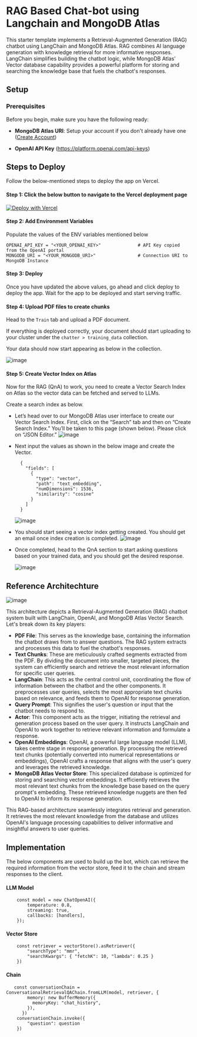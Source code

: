 
# RAG Based Chat-bot using Langchain and MongoDB Atlas
This starter template implements a Retrieval-Augmented Generation (RAG) chatbot using LangChain and MongoDB Atlas. RAG combines AI language generation with knowledge retrieval for more informative responses. LangChain simplifies building the chatbot logic, while MongoDB Atlas' Vector database capability provides a powerful platform for storing and searching the knowledge base that fuels the chatbot's responses.

## Setup 
### Prerequisites

Before you begin, make sure you have the following ready:

- **MongoDB Atlas URI**: Setup your account if you don't already have one ([Create Account](https://www.mongodb.com/docs/guides/atlas/account/))
    
- **OpenAI API Key** (https://platform.openai.com/api-keys)



## Steps to Deploy 
Follow the below-mentioned steps to deploy the app on Vercel.

#### Step 1: Click the below button to navigate to the Vercel deployment page
[![Deploy with Vercel](https://vercel.com/button)](https://vercel.com/new/clone?repository-url=https%3A%2F%2Fgithub.com%2FutsavMongoDB%2FMongoDB-RAG-NextJS&env=OPENAI_API_KEY&demo-title=RAG%20with%20MongoDB%20Atlas%20and%20OpenAI&demo-url=https%3A%2F%2Fmonogodb-rag.vercel.app%2F&integration-ids=oac_jnzmjqM10gllKmSrG0SGrHOH)

#### Step 2: Add Environment Variables

Populate the values of the ENV variables mentioned below

````
OPENAI_API_KEY = "<YOUR_OPENAI_KEY>"              # API Key copied from the OpenAI portal
MONGODB_URI = "<YOUR_MONGODB_URI>"                # Connection URI to MongoDB Instance
````

#### Step 3: Deploy
Once you have updated the above values, go ahead and click deploy to deploy the app. Wait for the app to be deployed and start serving traffic.


#### Step 4: Upload PDF files to create chunks
Head to the `Train` tab and upload a PDF document. 

If everything is deployed correctly, your document should start uploading to your cluster under the `chatter > training_data` collection.

Your data should now start appearing as below in the collection.

![image](https://github.com/utsavMongoDB/MongoDB-RAG-NextJS/assets/114057324/316af753-8f7b-492f-b51a-c23c109a3fac)



#### Step 5: Create Vector Index on Atlas
Now for the RAG (QnA) to work, you need to create a Vector Search Index on Atlas so the vector data can be fetched and served to LLMs.

Create a search index as below.

- Let’s head over to our MongoDB Atlas user interface to create our Vector Search Index. First, click on the “Search” tab and then on “Create Search Index.” You’ll be taken to this page (shown below). Please click on “JSON Editor.”
 ![image](https://github.com/utsavMongoDB/MongoDB-RAG-NextJS/assets/114057324/b41a09a8-9875-4e5d-9549-e62652389d33)

- Next input the values as shown in the below image and create the Vector.

  ````
    {
      "fields": [
        {
          "type": "vector",
          "path": "text_embedding",
          "numDimensions": 1536,
          "similarity": "cosine"
        }
      ]
    }
  ````

  ![image](https://github.com/utsavMongoDB/MongoDB-RAG-NextJS/assets/114057324/d7e560b3-695c-4210-8a6d-ea50c589bc70)

- You should start seeing a vector index getting created. You should get an email once index creation is completed.
  ![image](https://github.com/utsavMongoDB/MongoDB-RAG-NextJS/assets/114057324/c1842069-4080-4251-8269-08d9398e09aa)

- Once completed, head to the QnA section to start asking questions based on your trained data, and you should get the desired response.

  ![image](https://github.com/utsavMongoDB/MongoDB-RAG-NextJS/assets/114057324/c76c8c19-e18a-46b1-834a-9a6bda7fec99)



## Reference Architechture 

![image](https://github.com/utsavMongoDB/MongoDB-RAG-NextJS/assets/114057324/85ce551b-c6b2-43d6-bc4c-bc4df374142d)


This architecture depicts a Retrieval-Augmented Generation (RAG) chatbot system built with LangChain, OpenAI, and MongoDB Atlas Vector Search. Let's break down its key players:

- **PDF File**: This serves as the knowledge base, containing the information the chatbot draws from to answer questions. The RAG system extracts and processes this data to fuel the chatbot's responses.
- **Text Chunks**: These are meticulously crafted segments extracted from the PDF. By dividing the document into smaller, targeted pieces, the system can efficiently search and retrieve the most relevant information for specific user queries.
- **LangChain**: This acts as the central control unit, coordinating the flow of information between the chatbot and the other components. It preprocesses user queries, selects the most appropriate text chunks based on relevance, and feeds them to OpenAI for response generation.
- **Query Prompt**: This signifies the user's question or input that the chatbot needs to respond to.
- **Actor**: This component acts as the trigger, initiating the retrieval and generation process based on the user query. It instructs LangChain and OpenAI to work together to retrieve relevant information and formulate a response.
- **OpenAI Embeddings**: OpenAI, a powerful large language model (LLM), takes centre stage in response generation. By processing the retrieved text chunks (potentially converted into numerical representations or embeddings), OpenAI crafts a response that aligns with the user's query and leverages the retrieved knowledge.
- **MongoDB Atlas Vector Store**: This specialized database is optimized for storing and searching vector embeddings. It efficiently retrieves the most relevant text chunks from the knowledge base based on the query prompt's embedding. These retrieved knowledge nuggets are then fed to OpenAI to inform its response generation.


This RAG-based architecture seamlessly integrates retrieval and generation. It retrieves the most relevant knowledge from the database and utilizes OpenAI's language processing capabilities to deliver informative and insightful answers to user queries.


## Implementation 

The below components are used to build up the bot, which can retrieve the required information from the vector store, feed it to the chain and stream responses to the client.

#### LLM Model 

        const model = new ChatOpenAI({
            temperature: 0.8,
            streaming: true,
            callbacks: [handlers],
        });


#### Vector Store

        const retriever = vectorStore().asRetriever({ 
            "searchType": "mmr", 
            "searchKwargs": { "fetchK": 10, "lambda": 0.25 } 
        })

#### Chain

       const conversationChain = ConversationalRetrievalQAChain.fromLLM(model, retriever, {
            memory: new BufferMemory({
              memoryKey: "chat_history",
            }),
          })
        conversationChain.invoke({
            "question": question
        })
